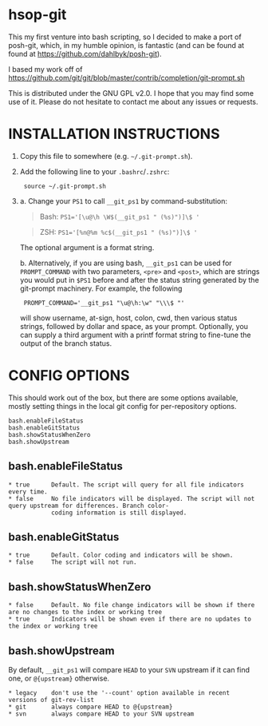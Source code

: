 hsop-git
========

This my first venture into bash scripting, so I decided to make a port of posh-git, which, in my humble opinion, is
fantastic (and can be found at found at https://github.com/dahlbyk/posh-git).

I based my work off of https://github.com/git/git/blob/master/contrib/completion/git-prompt.sh

This is distributed under the GNU GPL v2.0. I hope that you may find some use of it. Please do not hesitate to contact me
about any issues or requests.


INSTALLATION INSTRUCTIONS
========================
1. Copy this file to somewhere (e.g. `~/.git-prompt.sh`).
2. Add the following line to your `.bashrc`/`.zshrc`:

        source ~/.git-prompt.sh

3. a. Change your `PS1` to call `__git_ps1` by command-substitution:

    > Bash: `PS1='[\u@\h \W$(__git_ps1 " (%s)")]\$ '`
    
    > ZSH:  `PS1='[%n@%m %c$(__git_ps1 " (%s)")]\$ '`
    
    The optional argument is a format string.
    
    b. Alternatively, if you are using bash, `__git_ps1` can be used for `PROMPT_COMMAND` with two parameters, `<pre>` 
    and `<post>`, which are strings you would put in `$PS1` before and after the status string generated by the 
    git-prompt machinery. For example, the following
    
        PROMPT_COMMAND='__git_ps1 "\u@\h:\w" "\\\$ "'
        
    will show username, at-sign, host, colon, cwd, then various status strings, followed by dollar and space, as your
    prompt. Optionally, you can supply a third argument with a printf format string to fine-tune the output of the branch
    status.


CONFIG OPTIONS
==============

This should work out of the box, but there are some options available, mostly setting things in the local git config for 
per-repository options.
```
bash.enableFileStatus
bash.enableGitStatus
bash.showStatusWhenZero
bash.showUpstream
```

bash.enableFileStatus
---------------------

    * true      Default. The script will query for all file indicators every time.
    * false     No file indicators will be displayed. The script will not query upstream for differences. Branch color-
                coding information is still displayed.

bash.enableGitStatus
--------------------
    
    * true      Default. Color coding and indicators will be shown.
    * false     The script will not run.

bash.showStatusWhenZero
-----------------------
    
    * false     Default. No file change indicators will be shown if there are no changes to the index or working tree
    * true      Indicators will be shown even if there are no updates to the index or working tree

bash.showUpstream
-----------------
By default, `__git_ps1` will compare `HEAD` to your `SVN` upstream if it can find one, or `@{upstream}` otherwise.

    * legacy    don't use the '--count' option available in recent versions of git-rev-list
    * git       always compare HEAD to @{upstream}
    * svn       always compare HEAD to your SVN upstream
